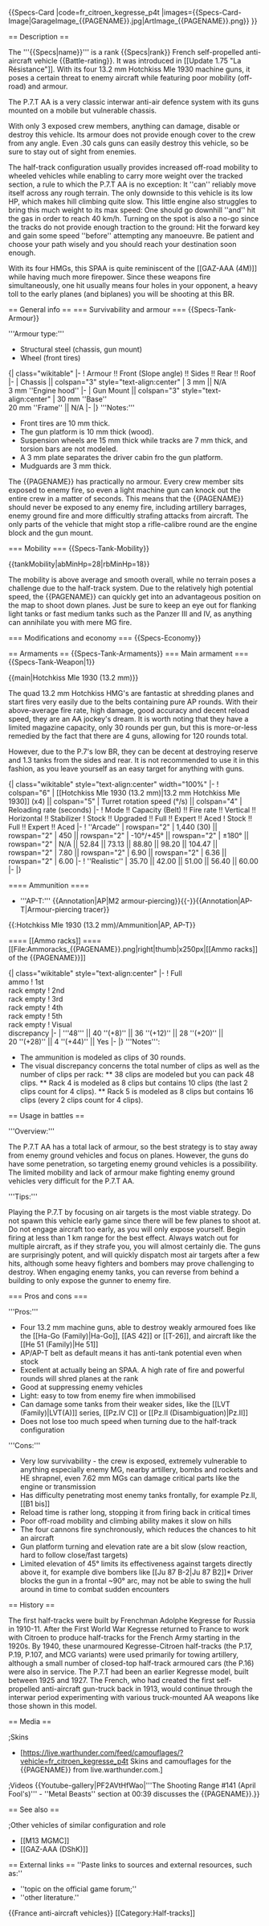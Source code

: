 {{Specs-Card
|code=fr_citroen_kegresse_p4t
|images={{Specs-Card-Image|GarageImage_{{PAGENAME}}.jpg|ArtImage_{{PAGENAME}}.png}}
}}

== Description ==
<!-- ''In the description, the first part should be about the history of the creation and combat usage of the vehicle, as well as its key features. In the second part, tell the reader about the ground vehicle in the game. Insert a screenshot of the vehicle, so that if the novice player does not remember the vehicle by name, he will immediately understand what kind of vehicle the article is talking about.'' -->
The '''{{Specs|name}}''' is a rank {{Specs|rank}} French self-propelled anti-aircraft vehicle {{Battle-rating}}. It was introduced in [[Update 1.75 "La Résistance"]]. With its four 13.2 mm Hotchkiss Mle 1930 machine guns, it poses a certain threat to enemy aircraft while featuring poor mobility (off-road) and armour.

The P.7.T AA is a very classic interwar anti-air defence system with its guns mounted on a mobile but vulnerable chassis.

With only 3 exposed crew members, anything can damage, disable or destroy this vehicle. Its armour does not provide enough cover to the crew from any angle. Even .30 cals guns can easily destroy this vehicle, so be sure to stay out of sight from enemies.

The half-track configuration usually provides increased off-road mobility to wheeled vehicles while enabling to carry more weight over the tracked section, a rule to which the P.7.T AA is no exception: It ''can'' reliably move itself across any rough terrain. The only downside to this vehicle is its low HP, which makes hill climbing quite slow. This little engine also struggles to bring this much weight to its max speed: One should go downhill ''and'' hit the gas in order to reach 40 km/h. Turning on the spot is also a no-go since the tracks do not provide enough traction to the ground: Hit the forward key and gain some speed ''before'' attempting any manoeuvre. Be patient and choose your path wisely and you should reach your destination soon enough.

With its four HMGs, this SPAA is quite reminiscent of the [[GAZ-AAA (4M)]] while having much more firepower. Since these weapons fire simultaneously, one hit usually means four holes in your opponent, a heavy toll to the early planes (and biplanes) you will be shooting at this BR.

== General info ==
=== Survivability and armour ===
{{Specs-Tank-Armour}}
<!-- ''Describe armour protection. Note the most well protected and key weak areas. Appreciate the layout of modules as well as the number and location of crew members. Is the level of armour protection sufficient, is the placement of modules helpful for survival in combat? If necessary use a visual template to indicate the most secure and weak zones of the armour.'' -->

'''Armour type:'''

* Structural steel (chassis, gun mount)
* Wheel (front tires)

{| class="wikitable"
|-
! Armour !! Front (Slope angle) !! Sides !! Rear !! Roof
|-
| Chassis || colspan="3" style="text-align:center" | 3 mm || N/A <br> 3 mm ''Engine hood''
|-
| Gun Mount || colspan="3" style="text-align:center" | 30 mm ''Base'' <br> 20 mm ''Frame'' || N/A
|-
|}
'''Notes:'''

* Front tires are 10 mm thick.
* The gun platform is 10 mm thick (wood).
* Suspension wheels are 15 mm thick while tracks are 7 mm thick, and torsion bars are not modeled.
* A 3 mm plate separates the driver cabin fro the gun platform.
* Mudguards are 3 mm thick.

The {{PAGENAME}} has practically no armour. Every crew member sits exposed to enemy fire, so even a light machine gun can knock out the entire crew in a matter of seconds. This means that the {{PAGENAME}} should never be exposed to any enemy fire, including artillery barrages, enemy ground fire and more difficultly strafing attacks from aircraft. The only parts of the vehicle that might stop a rifle-calibre round are the engine block and the gun mount.

=== Mobility ===
{{Specs-Tank-Mobility}}
<!-- ''Write about the mobility of the ground vehicle. Estimate the specific power and manoeuvrability, as well as the maximum speed forwards and backwards.'' -->

{{tankMobility|abMinHp=28|rbMinHp=18}}

The mobility is above average and smooth overall, while no terrain poses a challenge due to the half-track system. Due to the relatively high potential speed, the {{PAGENAME}} can quickly get into an advantageous position on the map to shoot down planes. Just be sure to keep an eye out for flanking light tanks or fast medium tanks such as the Panzer III and IV, as anything can annihilate you with mere MG fire.

=== Modifications and economy ===
{{Specs-Economy}}

== Armaments ==
{{Specs-Tank-Armaments}}
=== Main armament ===
{{Specs-Tank-Weapon|1}}
<!-- ''Give the reader information about the characteristics of the main gun. Assess its effectiveness in a battle based on the reloading speed, ballistics and the power of shells. Do not forget about the flexibility of the fire, that is how quickly the cannon can be aimed at the target, open fire on it and aim at another enemy. Add a link to the main article on the gun: <code><nowiki>{{main|Name of the weapon}}</nowiki></code>. Describe in general terms the ammunition available for the main gun. Give advice on how to use them and how to fill the ammunition storage.'' -->
{{main|Hotchkiss Mle 1930 (13.2 mm)}}

The quad 13.2 mm Hotchkiss HMG's are fantastic at shredding planes and start fires very easily due to the belts containing pure AP rounds. With their above-average fire rate, high damage, good accuracy and decent reload speed, they are an AA jockey's dream. It is worth noting that they have a limited magazine capacity, only 30 rounds per gun, but this is more-or-less remedied by the fact that there are 4 guns, allowing for 120 rounds total.

However, due to the P.7's low BR, they can be decent at destroying reserve and 1.3 tanks from the sides and rear. It is not recommended to use it in this fashion, as you leave yourself as an easy target for anything with guns.

{| class="wikitable" style="text-align:center" width="100%"
|-
! colspan="6" | [[Hotchkiss Mle 1930 (13.2 mm)|13.2 mm Hotchkiss Mle 1930]] (x4) || colspan="5" | Turret rotation speed (°/s) || colspan="4" | Reloading rate (seconds)
|-
! Mode !! Capacity (Belt) !! Fire rate !! Vertical !! Horizontal !! Stabilizer
! Stock !! Upgraded !! Full !! Expert !! Aced
! Stock !! Full !! Expert !! Aced
|-
! ''Arcade''
| rowspan="2" | 1,440 (30) || rowspan="2" | 450 || rowspan="2" | -10°/+45° || rowspan="2" | ±180° || rowspan="2" | N/A || 52.84 || 73.13 || 88.80 || 98.20 || 104.47 || rowspan="2" | 7.80 || rowspan="2" | 6.90 || rowspan="2" | 6.36 || rowspan="2" | 6.00
|-
! ''Realistic''
| 35.70 || 42.00 || 51.00 || 56.40 || 60.00
|-
|}

==== Ammunition ====
* '''AP-T:''' {{Annotation|AP|M2 armour-piercing}}{{-}}{{Annotation|AP-T|Armour-piercing tracer}}

{{:Hotchkiss Mle 1930 (13.2 mm)/Ammunition|AP, AP-T}}

==== [[Ammo racks]] ====
[[File:Ammoracks_{{PAGENAME}}.png|right|thumb|x250px|[[Ammo racks]] of the {{PAGENAME}}]]
<!-- '''Last updated: 2.1.0.94''' -->
{| class="wikitable" style="text-align:center"
|-
! Full<br>ammo
! 1st<br>rack empty
! 2nd<br>rack empty
! 3rd<br>rack empty
! 4th<br>rack empty
! 5th<br>rack empty
! Visual<br>discrepancy
|-
| '''48''' || 40&nbsp;''(+8)'' || 36&nbsp;''(+12)'' || 28&nbsp;''(+20)'' || 20&nbsp;''(+28)'' || 4&nbsp;''(+44)'' || Yes
|-
|}
'''Notes''':

* The ammunition is modeled as clips of 30 rounds.
* The visual discrepancy concerns the total number of clips as well as the number of clips per rack:
** 38 clips are modeled but you can pack 48 clips.
** Rack 4 is modeled as 8 clips but contains 10 clips (the last 2 clips count for 4 clips).
** Rack 5 is modeled as 8 clips but contains 16 clips (every 2 clips count for 4 clips).

== Usage in battles ==
<!-- ''Describe the tactics of playing in the vehicle, the features of using vehicles in the team and advice on tactics. Refrain from creating a "guide" - do not impose a single point of view but instead give the reader food for thought. Describe the most dangerous enemies and give recommendations on fighting them. If necessary, note the specifics of the game in different modes (AB, RB, SB).'' -->

'''Overview:'''

The P.7.T AA has a total lack of armour, so the best strategy is to stay away from enemy ground vehicles and focus on planes. However, the guns do have some penetration, so targeting enemy ground vehicles is a possibility. The limited mobility and lack of armour make fighting enemy ground vehicles very difficult for the P.7.T AA.

'''Tips:'''

Playing the P.7.T by focusing on air targets is the most viable strategy. Do not spawn this vehicle early game since there will be few planes to shoot at. Do not engage aircraft too early, as you will only expose yourself. Begin firing at less than 1 km range for the best effect. Always watch out for multiple aircraft, as if they strafe you, you will almost certainly die. The guns are surprisingly potent, and will quickly dispatch most air targets after a few hits, although some heavy fighters and bombers may prove challenging to destroy. When engaging enemy tanks, you can reverse from behind a building to only expose the gunner to enemy fire.

=== Pros and cons ===
<!-- ''Summarise and briefly evaluate the vehicle in terms of its characteristics and combat effectiveness. Mark its pros and cons in a bulleted list. Try not to use more than 6 points for each of the characteristics. Avoid using categorical definitions such as "bad", "good" and the like - use substitutions with softer forms such as "inadequate" and "effective".'' -->

'''Pros:'''

* Four 13.2 mm machine guns, able to destroy weakly armoured foes like the [[Ha-Go (Family)|Ha-Go]], [[AS 42]] or [[T-26]], and aircraft like the [[He 51 (Family)|He 51]]
* AP/AP-T belt as default means it has anti-tank potential even when stock
* Excellent at actually being an SPAA. A high rate of fire and powerful rounds will shred planes at the rank
* Good at suppressing enemy vehicles
* Light: easy to tow from enemy fire when immobilised
* Can damage some tanks from their weaker sides, like the [[LVT (Family)|LVT(A)]] series, [[Pz.IV C]] or [[Pz.II (Disambiguation)|Pz.II]]
* Does not lose too much speed when turning due to the half-track configuration

'''Cons:'''

* Very low survivability - the crew is exposed, extremely vulnerable to anything especially enemy MG, nearby artillery, bombs and rockets and HE shrapnel, even 7.62 mm MGs can damage critical parts like the engine or transmission
* Has difficulty penetrating most enemy tanks frontally, for example Pz.II, [[B1 bis]]
* Reload time is rather long, stopping it from firing back in critical times
* Poor off-road mobility and climbing ability makes it slow on hills
* The four cannons fire synchronously, which reduces the chances to hit an aircraft
* Gun platform turning and elevation rate are a bit slow (slow reaction, hard to follow close/fast targets)
* Limited elevation of 45° limits its effectiveness against targets directly above it, for example dive bombers like [[Ju 87 B-2|Ju 87 B2]]* Driver blocks the gun in a frontal ~90° arc, may not be able to swing the hull around in time to combat sudden encounters

== History ==
<!-- ''Describe the history of the creation and combat usage of the vehicle in more detail than in the introduction. If the historical reference turns out to be too long, take it to a separate article, taking a link to the article about the vehicle and adding a block "/History" (example: <nowiki>https://wiki.warthunder.com/(Vehicle-name)/History</nowiki>) and add a link to it here using the <code>main</code> template. Be sure to reference text and sources by using <code><nowiki><ref></ref></nowiki></code>, as well as adding them at the end of the article with <code><nowiki><references /></nowiki></code>. This section may also include the vehicle's dev blog entry (if applicable) and the in-game encyclopedia description (under <code><nowiki>=== In-game description ===</nowiki></code>, also if applicable).'' -->
The first half-tracks were built by Frenchman Adolphe Kegresse for Russia in 1910-11. After the First World War Kegresse returned to France to work with Citroen to produce half-tracks for the French Army starting in the 1920s. By 1940, these unarmoured Kegresse-Citroen half-tracks (the P.17, P.19, P.107, and MCG variants) were used primarily for towing artillery, although a small number of closed-top half-track armoured cars (the P.16) were also in service. The P.7.T had been an earlier Kegresse model, built between 1925 and 1927. The French, who had created the first self-propelled anti-aircraft gun-truck back in 1913, would continue through the interwar period experimenting with various truck-mounted AA weapons like those shown in this model.

== Media ==
<!-- ''Excellent additions to the article would be video guides, screenshots from the game, and photos.'' -->

;Skins
* [https://live.warthunder.com/feed/camouflages/?vehicle=fr_citroen_kegresse_p4t Skins and camouflages for the {{PAGENAME}} from live.warthunder.com.]

;Videos
{{Youtube-gallery|PF2AVtHfWao|'''The Shooting Range #141 (April Fool's)''' - ''Metal Beasts'' section at 00:39 discusses the {{PAGENAME}}.}}

== See also ==
<!-- ''Links to the articles on the War Thunder Wiki that you think will be useful for the reader, for example:''
* ''reference to the series of the vehicles;''
* ''links to approximate analogues of other nations and research trees.'' -->

;Other vehicles of similar configuration and role

* [[M13 MGMC]]
* [[GAZ-AAA (DShK)]]

== External links ==
''Paste links to sources and external resources, such as:''
* ''topic on the official game forum;''
* ''other literature.''

{{France anti-aircraft vehicles}}
[[Category:Half-tracks]]